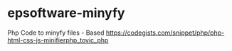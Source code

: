 # epsoftware-minyfy
Php Code to minyfy files - Based https://codegists.com/snippet/php/php-html-css-js-minifierphp_tovic_php
